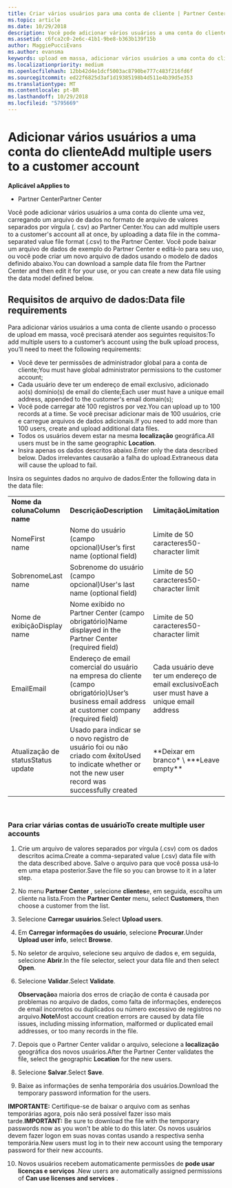 ```yaml
---
title: Criar vários usuários para uma conta de cliente | Partner Center
ms.topic: article
ms.date: 10/29/2018
description: Você pode adicionar vários usuários a uma conta do cliente de uma vez, carregando um arquivo de dados em formato de arquivo de valores separados por vírgula (.csv) no Partner Center.
ms.assetid: c6fca2c0-2e6c-41b1-9be8-b363b139f15b
author: MaggiePucciEvans
ms.author: evansma
keywords: upload em massa, adicionar vários usuários a uma conta do cliente, adicionar usuários do cliente, upload em massa de usuários do cliente, conta do cliente, usuários do cliente, usuários
ms.localizationpriority: medium
ms.openlocfilehash: 12bb42d4e1dcf5003ac8790be777c483f216fd6f
ms.sourcegitcommit: ed22f6825d3af1d19385198b4d511e4b39d5e353
ms.translationtype: MT
ms.contentlocale: pt-BR
ms.lasthandoff: 10/29/2018
ms.locfileid: "5795669"
---
```

# <a name="add-multiple-users-to-a-customer-account"></a><span data-ttu-id="5f9f2-104">Adicionar vários usuários a uma conta do cliente</span><span class="sxs-lookup"><span data-stu-id="5f9f2-104">Add multiple users to a customer account</span></span>

**<span data-ttu-id="5f9f2-105">Aplicável a</span><span class="sxs-lookup"><span data-stu-id="5f9f2-105">Applies to</span></span>**

-  <span data-ttu-id="5f9f2-106">Partner Center</span><span class="sxs-lookup"><span data-stu-id="5f9f2-106">Partner Center</span></span>

<span data-ttu-id="5f9f2-107">Você pode adicionar vários usuários a uma conta do cliente uma vez, carregando um arquivo de dados no formato de arquivo de valores separados por vírgula (. csv) ao Partner Center.</span><span class="sxs-lookup"><span data-stu-id="5f9f2-107">You can add multiple users to a customer's account all at once, by uploading a data file in the comma-separated value file format (.csv) to the Partner Center.</span></span> <span data-ttu-id="5f9f2-108">Você pode baixar um arquivo de dados de exemplo do Partner Center e editá-lo para seu uso, ou você pode criar um novo arquivo de dados usando o modelo de dados definido abaixo.</span><span class="sxs-lookup"><span data-stu-id="5f9f2-108">You can download a sample data file from the Partner Center and then edit it for your use, or you can create a new data file using the data model defined below.</span></span>

## <a href="" id="creatingtheimportcsvfile"></a><span data-ttu-id="5f9f2-109">Requisitos de arquivo de dados:</span><span class="sxs-lookup"><span data-stu-id="5f9f2-109">Data file requirements</span></span>


<span data-ttu-id="5f9f2-110">Para adicionar vários usuários a uma conta de cliente usando o processo de upload em massa, você precisará atender aos seguintes requisitos:</span><span class="sxs-lookup"><span data-stu-id="5f9f2-110">To add multiple users to a customer’s account using the bulk upload process, you’ll need to meet the following requirements:</span></span>

-   <span data-ttu-id="5f9f2-111">Você deve ter permissões de administrador global para a conta de cliente;</span><span class="sxs-lookup"><span data-stu-id="5f9f2-111">You must have global administrator permissions to the customer account;</span></span>
-   <span data-ttu-id="5f9f2-112">Cada usuário deve ter um endereço de email exclusivo, adicionado ao(s) domínio(s) de email do cliente;</span><span class="sxs-lookup"><span data-stu-id="5f9f2-112">Each user must have a unique email address, appended to the customer's email domain(s);</span></span>
-   <span data-ttu-id="5f9f2-113">Você pode carregar até 100 registros por vez.</span><span class="sxs-lookup"><span data-stu-id="5f9f2-113">You can upload up to 100 records at a time.</span></span> <span data-ttu-id="5f9f2-114">Se você precisar adicionar mais de 100 usuários, crie e carregue arquivos de dados adicionais.</span><span class="sxs-lookup"><span data-stu-id="5f9f2-114">If you need to add more than 100 users, create and upload additional data files.</span></span>
-   <span data-ttu-id="5f9f2-115">Todos os usuários devem estar na mesma **localização** geográfica.</span><span class="sxs-lookup"><span data-stu-id="5f9f2-115">All users must be in the same geographic **Location**.</span></span>
-   <span data-ttu-id="5f9f2-116">Insira apenas os dados descritos abaixo.</span><span class="sxs-lookup"><span data-stu-id="5f9f2-116">Enter only the data described below.</span></span> <span data-ttu-id="5f9f2-117">Dados irrelevantes causarão a falha do upload.</span><span class="sxs-lookup"><span data-stu-id="5f9f2-117">Extraneous data will cause the upload to fail.</span></span>

<span data-ttu-id="5f9f2-118">Insira os seguintes dados no arquivo de dados:</span><span class="sxs-lookup"><span data-stu-id="5f9f2-118">Enter the following data in the data file:</span></span>

|                 |                                                                              |                                            |
|-----------------|------------------------------------------------------------------------------|--------------------------------------------|
| **<span data-ttu-id="5f9f2-119">Nome da coluna</span><span class="sxs-lookup"><span data-stu-id="5f9f2-119">Column name</span></span>** | **<span data-ttu-id="5f9f2-120">Descrição</span><span class="sxs-lookup"><span data-stu-id="5f9f2-120">Description</span></span>**                                                              | **<span data-ttu-id="5f9f2-121">Limitação</span><span class="sxs-lookup"><span data-stu-id="5f9f2-121">Limitation</span></span>**                             |
| <span data-ttu-id="5f9f2-122">Nome</span><span class="sxs-lookup"><span data-stu-id="5f9f2-122">First name</span></span>      | <span data-ttu-id="5f9f2-123">Nome do usuário (campo opcional)</span><span class="sxs-lookup"><span data-stu-id="5f9f2-123">User’s first name (optional field)</span></span>                                           | <span data-ttu-id="5f9f2-124">Limite de 50 caracteres</span><span class="sxs-lookup"><span data-stu-id="5f9f2-124">50-character limit</span></span>                         |
| <span data-ttu-id="5f9f2-125">Sobrenome</span><span class="sxs-lookup"><span data-stu-id="5f9f2-125">Last name</span></span>       | <span data-ttu-id="5f9f2-126">Sobrenome do usuário (campo opcional)</span><span class="sxs-lookup"><span data-stu-id="5f9f2-126">User's last name (optional field)</span></span>                                            | <span data-ttu-id="5f9f2-127">Limite de 50 caracteres</span><span class="sxs-lookup"><span data-stu-id="5f9f2-127">50-character limit</span></span>                         |
| <span data-ttu-id="5f9f2-128">Nome de exibição</span><span class="sxs-lookup"><span data-stu-id="5f9f2-128">Display name</span></span>    | <span data-ttu-id="5f9f2-129">Nome exibido no Partner Center (campo obrigatório)</span><span class="sxs-lookup"><span data-stu-id="5f9f2-129">Name displayed in the Partner Center (required field)</span></span>                            | <span data-ttu-id="5f9f2-130">Limite de 50 caracteres</span><span class="sxs-lookup"><span data-stu-id="5f9f2-130">50-character limit</span></span>                         |
| <span data-ttu-id="5f9f2-131">Email</span><span class="sxs-lookup"><span data-stu-id="5f9f2-131">Email</span></span>           | <span data-ttu-id="5f9f2-132">Endereço de email comercial do usuário na empresa do cliente (campo obrigatório)</span><span class="sxs-lookup"><span data-stu-id="5f9f2-132">User’s business email address at customer company (required field)</span></span>           | <span data-ttu-id="5f9f2-133">Cada usuário deve ter um endereço de email exclusivo</span><span class="sxs-lookup"><span data-stu-id="5f9f2-133">Each user must have a unique email address</span></span> |
| <span data-ttu-id="5f9f2-134">Atualização de status</span><span class="sxs-lookup"><span data-stu-id="5f9f2-134">Status update</span></span>   | <span data-ttu-id="5f9f2-135">Usado para indicar se o novo registro de usuário foi ou não criado com êxito</span><span class="sxs-lookup"><span data-stu-id="5f9f2-135">Used to indicate whether or not the new user record was successfully created</span></span> | <span data-ttu-id="5f9f2-136">\*\*Deixar em branco\* \ \*</span><span class="sxs-lookup"><span data-stu-id="5f9f2-136">\*\*Leave empty\*\*</span></span>                        |

 

### <a href="" id="createmultipleuseraccounts"></a><span data-ttu-id="5f9f2-137">Para criar várias contas de usuário</span><span class="sxs-lookup"><span data-stu-id="5f9f2-137">To create multiple user accounts</span></span>

<a href="" id="creatingtheaccounts"></a>
1.  <span data-ttu-id="5f9f2-138">Crie um arquivo de valores separados por vírgula (.csv) com os dados descritos acima.</span><span class="sxs-lookup"><span data-stu-id="5f9f2-138">Create a comma-separated value (.csv) data file with the data described above.</span></span> <span data-ttu-id="5f9f2-139">Salve o arquivo para que você possa usá-lo em uma etapa posterior.</span><span class="sxs-lookup"><span data-stu-id="5f9f2-139">Save the file so you can browse to it in a later step.</span></span>
2.  <span data-ttu-id="5f9f2-140">No menu **Partner Center** , selecione **clientes**e, em seguida, escolha um cliente na lista.</span><span class="sxs-lookup"><span data-stu-id="5f9f2-140">From the **Partner Center** menu, select **Customers**, then choose a customer from the list.</span></span>
3.  <span data-ttu-id="5f9f2-141">Selecione **Carregar usuários**.</span><span class="sxs-lookup"><span data-stu-id="5f9f2-141">Select **Upload users**.</span></span>
4.  <span data-ttu-id="5f9f2-142">Em **Carregar informações do usuário**, selecione **Procurar**.</span><span class="sxs-lookup"><span data-stu-id="5f9f2-142">Under **Upload user info**, select **Browse**.</span></span>
5.  <span data-ttu-id="5f9f2-143">No seletor de arquivo, selecione seu arquivo de dados e, em seguida, selecione **Abrir**.</span><span class="sxs-lookup"><span data-stu-id="5f9f2-143">In the file selector, select your data file and then select **Open**.</span></span>
6.  <span data-ttu-id="5f9f2-144">Selecione **Validar**.</span><span class="sxs-lookup"><span data-stu-id="5f9f2-144">Select **Validate**.</span></span>

    <span data-ttu-id="5f9f2-145">**Observação**a maioria dos erros de criação de conta é causada por problemas no arquivo de dados, como falta de informações, endereços de email incorretos ou duplicados ou número excessivo de registros no arquivo.</span><span class="sxs-lookup"><span data-stu-id="5f9f2-145">**Note**Most account creation errors are caused by data file issues, including missing information, malformed or duplicated email addresses, or too many records in the file.</span></span>

7.  <span data-ttu-id="5f9f2-146">Depois que o Partner Center validar o arquivo, selecione a **localização** geográfica dos novos usuários.</span><span class="sxs-lookup"><span data-stu-id="5f9f2-146">After the Partner Center validates the file, select the geographic **Location** for the new users.</span></span>
8.  <span data-ttu-id="5f9f2-147">Selecione **Salvar**.</span><span class="sxs-lookup"><span data-stu-id="5f9f2-147">Select **Save**.</span></span>
9.  <span data-ttu-id="5f9f2-148">Baixe as informações de senha temporária dos usuários.</span><span class="sxs-lookup"><span data-stu-id="5f9f2-148">Download the temporary password information for the users.</span></span>

<span data-ttu-id="5f9f2-149">**IMPORTANTE:** Certifique-se de baixar o arquivo com as senhas temporárias agora, pois não será possível fazer isso mais tarde.</span><span class="sxs-lookup"><span data-stu-id="5f9f2-149">**IMPORTANT:** Be sure to download the file with the temporary passwords now as you won't be able to do this later.</span></span> <span data-ttu-id="5f9f2-150">Os novos usuários devem fazer logon em suas novas contas usando a respectiva senha temporária.</span><span class="sxs-lookup"><span data-stu-id="5f9f2-150">New users must log in to their new account using the temporary password for their new accounts.</span></span>

10. <span data-ttu-id="5f9f2-151">Novos usuários recebem automaticamente permissões de **pode usar licenças e serviços** .</span><span class="sxs-lookup"><span data-stu-id="5f9f2-151">New users are automatically assigned permissions of **Can use licenses and services** .</span></span> 

 

 



